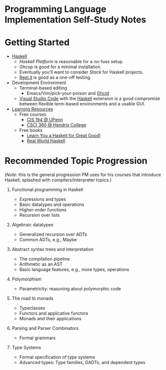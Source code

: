 Programming Language Implementation Self-Study Notes
====================================================

# Getting Started

*   [Haskell](https://www.haskell.org/downloads/)
    +   _Haskell Platform_ is reasonable for a no-fuss setup.
    +   _Ghcup_ is good for a minimal installation.
    +   Eventually you'll want to consider _Stack_ for Haskell projects.
    +   [Repl.it](https://replit.com/languages/haskell) is good as a one-off
        testing.
*   Development Environment
    +   Terminal-based editing
        -   Emacs/Vim/pick-your-poison and [Ghcid](https://github.com/ndmitchell/ghcid)
    +   [Visual Studio Code](https://code.visualstudio.com/) with the
        [Haskell](https://marketplace.visualstudio.com/items?itemName=haskell.haskell)
        extension is a good compromise between flexible term-based environments
        and a usable GUI.
*   [Learning Resources](https://www.haskell.org/documentation/)
    +   Free courses
        -   [CIS 194 @ UPenn](https://www.seas.upenn.edu/~cis194/fall16/)
        -   [CSCI 360 @ Hendrix College](http://ozark.hendrix.edu/~yorgey/360/f16/)
    +   Free books
        -   [Learn You a Haskell for Great Good!](http://learnyouahaskell.com/)
        -   [Real World Haskell](http://book.realworldhaskell.org/read/)

# Recommended Topic Progression

(_Note_: this is the general progression PM uses for his courses that introduce
Haskell, splashed with compilers/interpreter topics.)

1.  Functional programming in Haskell
    +   Expressions and types
    +   Basic datatypes and operations
    +   Higher-order functions
    +   Recursion over lists

2.  Algebraic datatypes
    +   Generalized recursion over ADTs
    +   Common ADTs, e.g., Maybe

3.  Abstract syntax trees and interpretation
    +   The compilation pipeline
    +   Arithmetic as an AST
    +   Basic language features, e.g., more types, operations

4.  Polymorphism
    +   Parametricity: reasoning about polymorphic code

5.  The road to monads
    +   Typeclasses
    +   Functors and applicative functors
    +   Monads and their applications

6.  Parsing and Parser Combinators
    +   Formal grammars

7.  Type Systems
    +   Formal specification of type systems
    +   Advanced types: Type families, GADTs, and dependent types
